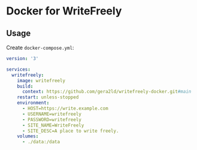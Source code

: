 # Docker for WriteFreely

## Usage

Create `docker-compose.yml`:

```yaml
version: '3'

services:
  writefreely:
    image: writefreely
    build:
      context: https://github.com/gera2ld/writefreely-docker.git#main
    restart: unless-stopped
    environment:
      - HOST=https://write.example.com
      - USERNAME=writefreely
      - PASSWORD=writefreely
      - SITE_NAME=WriteFreely
      - SITE_DESC=A place to write freely.
    volumes:
      - ./data:/data
```
